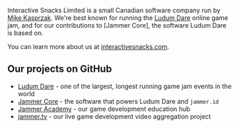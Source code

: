 Interactive Snacks Limited is a small Canadian software company run by [Mike Kasprzak](https://github.com/mikekasprzak). We're best known for running the [Ludum Dare](https://ludumdare.com) online game jam, and for our contributions to [Jammer Core], the software Ludum Dare is based on.

You can learn more about us at [interactivesnacks.com](https://interactivesnacks.com).

## Our projects on GitHub
* [Ludum Dare](https://github.com/LudumDare) - one of the largest, longest running game jam events in the world
* [Jammer Core](https://github.com/ludumdare) - the software that powers Ludum Dare and `jammer.id`
* [Jammer Academy](https://github.com/JammerAcademy) - our game development education hub
* [jammer.tv](https://github.com/jammer-tv/) - our live game development video aggregation project 
